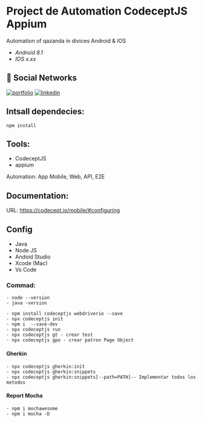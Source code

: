 # Project de Automation CodeceptJS Appium

Automation of qazanda in divices Android & IOS

- *Android 8.1*
- *IOS x.xx*

## 🔗 Social Networks
[![portfolio](https://img.shields.io/badge/my_portfolio-000?style=for-the-badge&logo=ko-fi&logoColor=white)](https://github.com/AmirAutomation)
[![linkedin](https://img.shields.io/badge/linkedin-0A66C2?style=for-the-badge&logo=linkedin&logoColor=white)](https://www.linkedin.com/in/amiralexanderroma%C3%B1acordoba/)


## Intsall dependecies:
```
npm install
```
## Tools:
- CodeceptJS
- appium

Automation: App Mobile, Web, API, E2E

## Documentation:
URL: https://codecept.io/mobile/#configuring

## Config
- Java
- Node JS
- Andoid Studio 
- Xcode (Mac)
- Vs Code

### Commad:
```
- node --version
- java -version

- npm install codeceptjs webdriverio --save
- npx codeceptjs init
- npm i  --save-dev
- npx codeceptjs run
- npx codeceptjs gt - crear test
- npx codeceptjs gpo - crear patron Page Object
```

#### Gherkin
```
- npx codeceptjs gherkin:init
- npx codeceptjs gherkin:snippets
- npx codeceptjs gherkin:snippets[--path=PATH]-- Implementar todos los metodos
```

#### Report Mocha
```
- npm i mochawesome
- npm i mocha -D
```